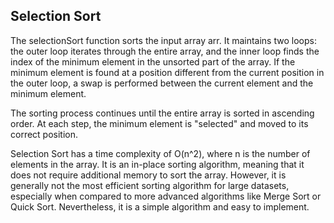 ## Selection Sort

The selectionSort function sorts the input array arr. It maintains two loops: the outer loop iterates through the entire array, and the inner loop finds the index of the minimum element in the unsorted part of the array. If the minimum element is found at a position different from the current position in the outer loop, a swap is performed between the current element and the minimum element.

The sorting process continues until the entire array is sorted in ascending order. At each step, the minimum element is "selected" and moved to its correct position.

Selection Sort has a time complexity of O(n^2), where n is the number of elements in the array. It is an in-place sorting algorithm, meaning that it does not require additional memory to sort the array. However, it is generally not the most efficient sorting algorithm for large datasets, especially when compared to more advanced algorithms like Merge Sort or Quick Sort. Nevertheless, it is a simple algorithm and easy to implement.